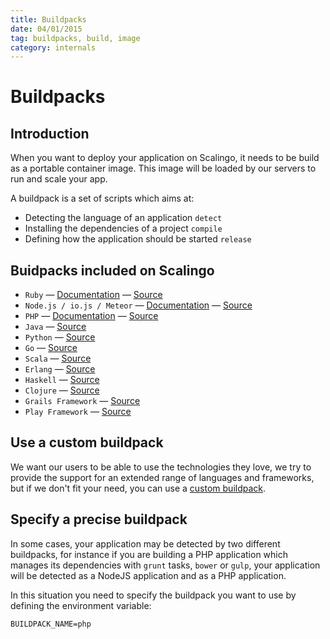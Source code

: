 ```yaml
---
title: Buildpacks
date: 04/01/2015
tag: buildpacks, build, image
category: internals
---
```


# Buildpacks

## Introduction

When you want to deploy your application on Scalingo, it needs to be build as
a portable container image. This image will be loaded by our servers to run
and scale your app.

A buildpack is a set of scripts which aims at:

* Detecting the language of an application `detect`
* Installing the dependencies of a project `compile`
* Defining how the application should be started `release`

## Buidpacks included on Scalingo

* `Ruby` — [Documentation](/languages/ruby) — [Source](https://github.com/Scalingo/ruby-buildpack)
* `Node.js / io.js / Meteor` — [Documentation](/languages/javascript/nodejs) — [Source](https://github.com/Scalingo/nodejs-buildpack)
* `PHP` — [Documentation](/languages/php) — [Source](https://github.com/Scalingo/php-buildpack)
* `Java` — [Source](https://github.com/Scalingo/java-buildpack)
* `Python` — [Source](https://github.com/Scalingo/python-buildpack)
* `Go` — [Source](https://github.com/Scalingo/go-buildpack)
* `Scala` — [Source](https://github.com/Scalingo/scala-buildpack)
* `Erlang` — [Source](https://github.com/Scalingo/erlang-buildpack)
* `Haskell` — [Source](https://github.com/Scalingo/haskell-buildpack)
* `Clojure` — [Source](https://github.com/Scalingo/clojure-buildpack)
* `Grails Framework` — [Source](https://github.com/Scalingo/grails-buildpack)
* `Play Framework` — [Source](https://github.com/Scalingo/play-buildpack)

## Use a custom buildpack

We want our users to be able to use the technologies they love, we try to provide the support for
an extended range of languages and frameworks, but if we don't fit your need, you can use a
[custom buildpack](/buildpacks/custom).

## Specify a precise buildpack

In some cases, your application may be detected by two different buildpacks, for instance if you
are building a PHP application which manages its dependencies with `grunt` tasks, `bower` or `gulp`,
your application will be detected as a NodeJS application and as a PHP application.

In this situation you need to specify the buildpack you want to use by defining the environment variable:

```
BUILDPACK_NAME=php
```

